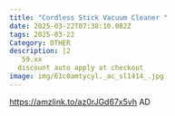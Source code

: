 ```yaml
---
title: "Cordless Stick Vacuum Cleaner "
date: 2025-03-22T07:38:10.082Z
tags: 2025-03-22
Category: OTHER
description: |2
   59.xx
  discount auto apply at checkout 
image: img/61c8amtycyl._ac_sl1414_.jpg
---
```

https://amzlink.to/az0rJGd67x5vh
AD